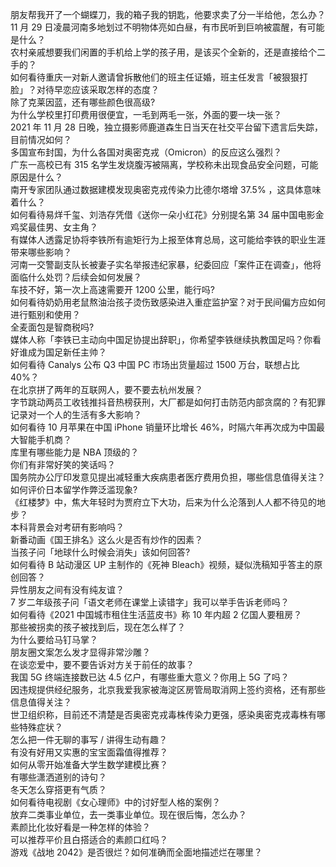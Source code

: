 朋友帮我开了一个蝴蝶刀，我的箱子我的钥匙，他要求卖了分一半给他，怎么办？  
11 月 29 日凌晨河南多地划过不明物体亮如白昼，有市民听到巨响被震醒，有可能是什么？  
农村亲戚想要我们闲置的手机给上学的孩子用，是该买个全新的，还是直接给个二手的？  
如何看待重庆一对新人邀请曾拆散他们的班主任证婚，班主任发言「被狠狠打脸」？对待早恋应该采取怎样的态度？  
除了克莱因蓝，还有哪些颜色很高级?  
为什么学校里打印费用很便宜，一毛到两毛一张，外面的要一块一张？  
2021 年 11 月 28 日晚，独立摄影师鹿道森生日当天在社交平台留下遗言后失踪，目前情况如何？  
多国宣布封国，为什么各国对奥密克戎（Omicron）的反应这么强烈？  
广东一高校已有 315 名学生发烧腹泻被隔离，学校称未出现食品安全问题，可能原因是什么？  
南开专家团队通过数据建模发现奥密克戎传染力比德尔塔增 37.5% ，这具体意味着什么？  
如何看待易烊千玺、刘浩存凭借《送你一朵小红花》分别提名第 34 届中国电影金鸡奖最佳男、女主角？  
有媒体人透露足协将李铁所有逾矩行为上报至体育总局，这可能给李铁的职业生涯带来哪些影响？  
河南一交警副支队长被妻子实名举报违纪家暴，纪委回应「案件正在调查」，他将面临什么处罚？后续会如何发展？  
车技不好，第一次上高速需要开 1200 公里，能行吗?  
如何看待奶奶用老鼠熬油治孩子烫伤致感染进入重症监护室？对于民间偏方应如何进行甄别和使用？  
全麦面包是智商税吗?  
媒体人称「李铁已主动向中国足协提出辞职」，你希望李铁继续执教国足吗？你看好谁成为国足新任主帅？  
如何看待 Canalys 公布 Q3 中国 PC 市场出货量超过 1500 万台，联想占比 40%？  
在北京拼了两年的互联网人，要不要去杭州发展？  
字节跳动两员工收钱推抖音热榜获刑，大厂都是如何打击防范内部贪腐的？有犯罪记录对一个人的生活有多大影响？  
如何看待 10 月苹果在中国 iPhone 销量环比增长 46%，时隔六年再次成为中国最大智能手机商？  
库里有哪些能力是 NBA 顶级的？  
你们有非常好笑的笑话吗？  
国务院办公厅印发意见提出减轻重大疾病患者医疗费用负担，哪些信息值得关注？  
如何评价日本留学作弊泛滥现象?  
《红楼梦》中，焦大年轻时为贾府立下大功，后来为什么沦落到人人都不待见的地步？  
本科背景会对考研有影响吗？  
新番动画《国王排名》这么火是否有炒作的因素？  
当孩子问「地球什么时候会消失」该如何回答?  
如何看待 B 站动漫区 UP 主制作的《死神 Bleach》视频，疑似洗稿知乎答主的原创回答？  
异性朋友之间有没有纯友谊？  
7 岁二年级孩子问「语文老师在课堂上读错字」我可以举手告诉老师吗？  
如何看待《2021 中国城市租住生活蓝皮书》称 10 年内超 2 亿国人要租房？  
那些被拐卖的孩子被找到后，现在怎么样了？  
为什么要给马钉马掌？  
朋友圈文案怎么发才显得非常沙雕？  
在谈恋爱中，要不要告诉对方关于前任的故事？  
我国 5G 终端连接数已达 4.5 亿户，有哪些重大意义？你用上 5G 了吗？  
因违规提供经纪服务，北京我爱我家被海淀区房管局取消网上签约资格，还有那些信息值得关注？  
世卫组织称，目前还不清楚是否奥密克戎毒株传染力更强，感染奥密克戎毒株有哪些特殊症状？  
怎么把一件无聊的事写 / 讲得生动有趣？  
有没有好用又实惠的宝宝面霜值得推荐？  
如何从零开始准备大学生数学建模比赛？  
有哪些潇洒道别的诗句？  
冬天怎么穿搭更有气质？  
如何看待电视剧《女心理师》中的讨好型人格的案例？  
放弃二类事业单位，去一类事业单位。现在很后悔，怎么办？  
素颜比化妆好看是一种怎样的体验？  
可以推荐平价且白搭适合的素颜口红吗？  
游戏《战地 2042》是否很烂？如何准确而全面地描述烂在哪里？  
